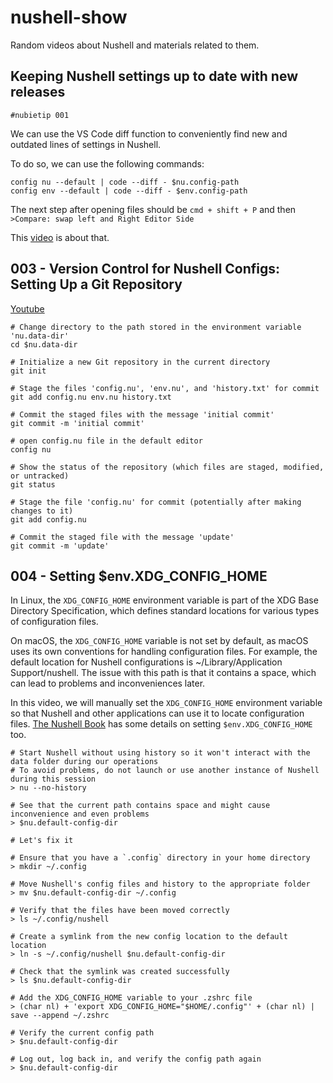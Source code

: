 # nushell-show
Random videos about Nushell and materials related to them.

## Keeping Nushell settings up to date with new releases

`#nubietip 001`

We can use the VS Code diff function to conveniently find new and outdated lines of settings in Nushell.

To do so, we can use the following commands:
```
config nu --default | code --diff - $nu.config-path
config env --default | code --diff - $env.config-path
```

The next step after opening files should be `cmd + shift + P` and then `>Compare: swap left and Right Editor Side`

This [video](https://youtu.be/OqJ4nFE46Eg) is about that.

## 003 - Version Control for Nushell Configs: Setting Up a Git Repository

[Youtube](https://youtu.be/vZh5XZsEjtE?si=OJYfDOVNb6kTqgJ8)

```nu
# Change directory to the path stored in the environment variable 'nu.data-dir'
cd $nu.data-dir

# Initialize a new Git repository in the current directory
git init

# Stage the files 'config.nu', 'env.nu', and 'history.txt' for commit
git add config.nu env.nu history.txt

# Commit the staged files with the message 'initial commit'
git commit -m 'initial commit'

# open config.nu file in the default editor
config nu

# Show the status of the repository (which files are staged, modified, or untracked)
git status

# Stage the file 'config.nu' for commit (potentially after making changes to it)
git add config.nu

# Commit the staged file with the message 'update'
git commit -m 'update'

```

## 004 - Setting $env.XDG_CONFIG_HOME

In Linux, the `XDG_CONFIG_HOME` environment variable is part of the XDG Base Directory Specification, which defines standard locations for various types of configuration files.

On macOS, the `XDG_CONFIG_HOME` variable is not set by default, as macOS uses its own conventions for handling configuration files. For example, the default location for Nushell configurations is ~/Library/Application Support/nushell. The issue with this path is that it contains a space, which can lead to problems and inconveniences later.

In this video, we will manually set the `XDG_CONFIG_HOME` environment variable so that Nushell and other applications can use it to locate configuration files.
[The Nushell Book](https://www.nushell.sh/book/configuration.html) has some details on setting `$env.XDG_CONFIG_HOME` too.

```nu
# Start Nushell without using history so it won't interact with the data folder during our operations
# To avoid problems, do not launch or use another instance of Nushell during this session
> nu --no-history

# See that the current path contains space and might cause inconvenience and even problems
> $nu.default-config-dir

# Let's fix it

# Ensure that you have a `.config` directory in your home directory
> mkdir ~/.config

# Move Nushell's config files and history to the appropriate folder
> mv $nu.default-config-dir ~/.config

# Verify that the files have been moved correctly
> ls ~/.config/nushell

# Create a symlink from the new config location to the default location
> ln -s ~/.config/nushell $nu.default-config-dir

# Check that the symlink was created successfully
> ls $nu.default-config-dir

# Add the XDG_CONFIG_HOME variable to your .zshrc file
> (char nl) + 'export XDG_CONFIG_HOME="$HOME/.config"' + (char nl) | save --append ~/.zshrc

# Verify the current config path
> $nu.default-config-dir

# Log out, log back in, and verify the config path again
> $nu.default-config-dir

```
